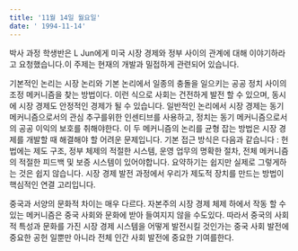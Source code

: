 ```yaml
---
title: '11월 14일 월요일'
date: ' 1994-11-14'
---
```

박사 과정 학생반은 L Jun에게 미국 시장 경제와 정부 사이의 관계에 대해 이야기하라고 요청했습니다.이 주제는 현재의 개발과 밀접하게 관련되어 있습니다.

기본적인 논리는 시장 논리와 기본 논리에서 일종의 충돌을 일으키는 공공 정치 사이의 조정 메커니즘을 찾는 방법이다. 이런 식으로 사회는 건전하게 발전 할 수 있으며, 동시에 시장 경제도 안정적인 경제가 될 수 있습니다. 일반적인 논리에서 시장 경제는 동기 메커니즘으로서의 관심 추구를위한 인센티브를 사용하고, 정치는 동기 메커니즘으로서의 공공 이익의 보호를 취해야한다. 이 두 메커니즘의 논리를 균형 잡는 방법은 시장 경제를 개발할 때 해결해야 할 어려운 문제입니다. 기본 접근 방식은 다음과 같습니다 : 헌법에는 제도 구조, 정부 체제의 적절한 시스템, 운영 업무의 명확한 절차, 전체 메커니즘의 적절한 피드백 및 보증 시스템이 있어야합니다. 요약하기는 쉽지만 실제로 그렇게하는 것은 쉽지 않습니다. 시장 경제 발전 과정에서 우리가 제도적 장치를 만드는 방법이 핵심적인 연결 고리입니다.

중국과 서양의 문화적 차이는 매우 다르다. 자본주의 시장 경제 체제 하에서 작동 할 수있는 메커니즘은 중국 사회와 문화에 받아 들여지지 않을 수도있다. 따라서 중국의 사회적 특성과 문화를 가진 시장 경제 시스템을 어떻게 발전시킬 것인가는 중국 사회 발전에 중요한 공헌 일뿐만 아니라 전체 인간 사회 발전에 중요한 기여를한다.


